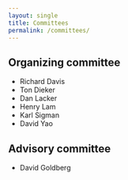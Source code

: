 ```yaml
---
layout: single
title: Committees
permalink: /committees/
---
```


## Organizing committee
- Richard Davis
- Ton Dieker
- Dan Lacker
- Henry Lam
- Karl Sigman
- David Yao

## Advisory committee
- David Goldberg

